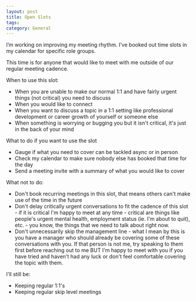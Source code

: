 ```yaml
---
layout: post
title: Open Slots
tags: 
category: General
---
```


I’m working on improving my meeting rhythm. 
I’ve booked out time slots in my calendar for specific role groups. 

This time is for anyone that would like to meet with me outside of our regular meeting cadence.

When to use this slot:
* When you are unable to make our normal 1:1 and have fairly urgent things (not critical) you need to discuss 
* When you would like to connect 
* When you want to discuss a topic in a 1:1 setting like professional development or career growth of yourself or someone else
* When something is worrying or bugging you but it isn't critical, it's just in the back of your mind

What to do if you want to use the slot
* Gauge if what you need to cover can be tackled async or in person
* Check my calendar to make sure nobody else has booked that time for the day
* Send a meeting invite with a summary of what you would like to cover

What not to do:
* Don't book recurring meetings in this slot, that means others can't make use of the time in the future
* Don't delay critically urgent conversations to fit the cadence of this slot - if it is critical I'm happy to meet at any time - critical are things like people's urgent mental health, employment status (ie. I'm about to quit), etc. - you know, the things that we need to talk about right now.
* Don't unnecessarily skip the management line - what I mean by this is you have a manager who should already be covering some of these conversations with you. If that person is not me, try speaking to them first before reaching out to me BUT I'm happy to meet with you if you have tried and haven't had any luck or don't feel comfortable covering the topic with them.

I'll still be:
* Keeping regular 1:1's
* Keeping regular skip level meetings
